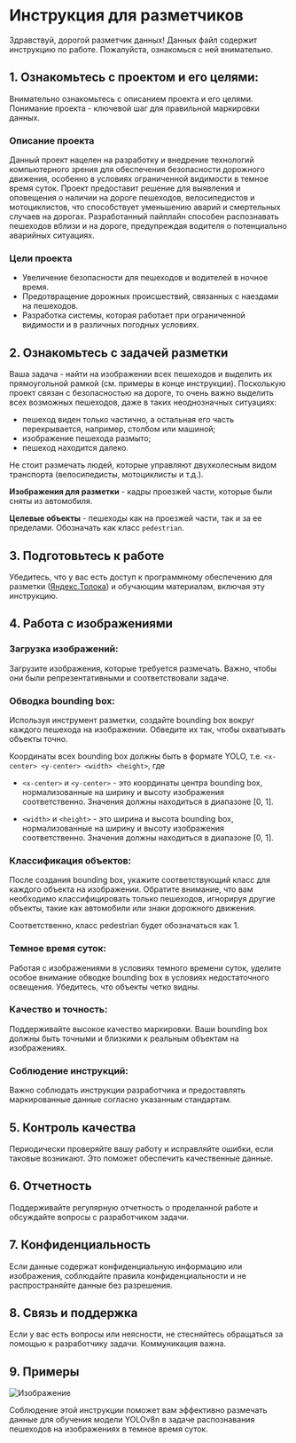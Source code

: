 # **Инструкция для разметчиков**
Здравствуй, дорогой разметчик данных! Данных файл содержит инструкцию по работе. Пожалуйста, ознакомься с ней внимательно.

## 1. Ознакомьтесь с проектом и его целями:
Внимательно ознакомьтесь с описанием проекта и его целями. Понимание проекта - ключевой шаг для правильной маркировки данных.

### Описание проекта
Данный проект нацелен на разработку и внедрение технологий компьютерного зрения для обеспечения безопасности дорожного движения, особенно в условиях ограниченной видимости в темное время суток. Проект предоставит решение для выявления и оповещения о наличии на дороге пешеходов, велосипедистов и мотоциклистов, что способствует уменьшению аварий и смертельных случаев на дорогах. Разработанный пайплайн способен распознавать пешеходов вблизи и на дороге, предупреждая водителя о потенциально аварийных ситуациях.

### Цели проекта

* Увеличение безопасности для пешеходов и водителей в ночное время.
* Предотвращение дорожных происшествий, связанных с наездами на пешеходов.
* Разработка системы, которая работает при ограниченной видимости и в различных погодных условиях.

## 2. Ознакомьтесь с задачей разметки
Ваша задача - найти на изображении всех пешеходов и выделить их прямоугольной рамкой (см. примеры в конце инструкции). Посколькую проект связан с безопасностью на дороге, то очень важно выделить всех возможных пешеходов, даже в таких неоднозначных ситуациях:
- пешеход виден только частично, а остальная его часть перекрывается, например, столбом или машиной;
- изображение пешехода размыто;
- пешеход находится далеко.

Не стоит размечать людей, которые управляют двухколесным видом транспорта (велосипедисты, мотоциклисты и т.д.).

**Изображения для разметки** - кадры проезжей части, которые были сняты из автомобиля.

**Целевые объекты** - пешеходы как на проезжей части, так и за ее пределами. Обозначать как класс `pedestrian`.

## 3. Подготовьтесь к работе
Убедитесь, что у вас есть доступ к программному обеспечению для разметки ([Яндекс.Толока](https://toloka.ai/ru/)) и обучающим материалам, включая эту инструкцию.

## 4. Работа с изображениями

### Загрузка изображений:
Загрузите изображения, которые требуется размечать. Важно, чтобы они были репрезентативными и соответствовали задаче.

### Обводка bounding box:
Используя инструмент разметки, создайте bounding box вокруг каждого пешехода на изображении. Обведите их так, чтобы охватывать объекты точно.

Координаты всех bounding box должны быть в формате YOLO, т.е. `<x-center> <y-center> <width> <height>`, где
- `<x-center>` и `<y-center>` - это координаты центра bounding box, нормализованные на ширину и высоту изображения соответственно. Значения должны находиться в диапазоне [0, 1].

- `<width>` и `<height>` - это ширина и высота bounding box, нормализованные на ширину и высоту изображения соответственно. Значения должны находиться в диапазоне [0, 1].

### Классификация объектов:
После создания bounding box, укажите соответствующий класс для каждого объекта на изображении. Обратите внимание, что вам необходимо классифицировать только пешеходов, игнорируя другие объекты, такие как автомобили или знаки дорожного движения.

Соответственно, класс pedestrian будет обозначаться как 1.

### Темное время суток:
Работая с изображениями в условиях темного времени суток, уделите особое внимание обводке bounding box в условиях недостаточного освещения. Убедитесь, что объекты четко видны.

### Качество и точность:
Поддерживайте высокое качество маркировки. Ваши bounding box должны быть точными и близкими к реальным объектам на изображениях.

### Соблюдение инструкций:
Важно соблюдать инструкции разработчика и предоставлять маркированные данные согласно указанным стандартам.

## 5. Контроль качества
Периодически проверяйте вашу работу и исправляйте ошибки, если таковые возникают. Это поможет обеспечить качественные данные.

## 6. Отчетность
Поддерживайте регулярную отчетность о проделанной работе и обсуждайте вопросы с разработчиком задачи.

## 7. Конфиденциальность
Если данные содержат конфиденциальную информацию или изображения, соблюдайте правила конфиденциальности и не распространяйте данные без разрешения.

## 8. Связь и поддержка
Если у вас есть вопросы или неясности, не стесняйтесь обращаться за помощью к разработчику задачи. Коммуникация важна.

## 9. Примеры

![Изображение](../samples/val_batch1_pred.jpg)


Соблюдение этой инструкции поможет вам эффективно размечать данные для обучения модели YOLOv8n в задаче распознавания пешеходов на изображениях в темное время суток.
